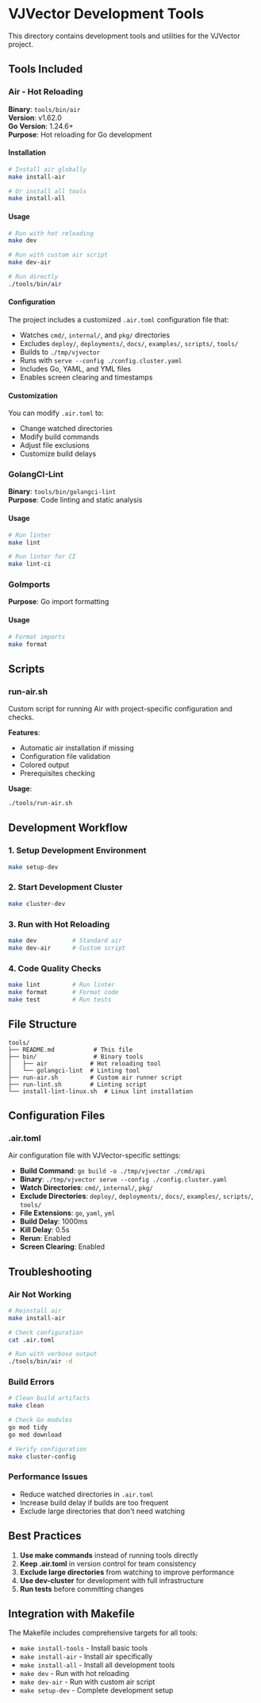 # VJVector Development Tools

This directory contains development tools and utilities for the VJVector project.

## Tools Included

### Air - Hot Reloading
**Binary**: `tools/bin/air`  
**Version**: v1.62.0  
**Go Version**: 1.24.6+  
**Purpose**: Hot reloading for Go development

#### Installation
```bash
# Install air globally
make install-air

# Or install all tools
make install-all
```

#### Usage
```bash
# Run with hot reloading
make dev

# Run with custom air script
make dev-air

# Run directly
./tools/bin/air
```

#### Configuration
The project includes a customized `.air.toml` configuration file that:
- Watches `cmd/`, `internal/`, and `pkg/` directories
- Excludes `deploy/`, `deployments/`, `docs/`, `examples/`, `scripts/`, `tools/`
- Builds to `./tmp/vjvector`
- Runs with `serve --config ./config.cluster.yaml`
- Includes Go, YAML, and YML files
- Enables screen clearing and timestamps

#### Customization
You can modify `.air.toml` to:
- Change watched directories
- Modify build commands
- Adjust file exclusions
- Customize build delays

### GolangCI-Lint
**Binary**: `tools/bin/golangci-lint`  
**Purpose**: Code linting and static analysis

#### Usage
```bash
# Run linter
make lint

# Run linter for CI
make lint-ci
```

### GoImports
**Purpose**: Go import formatting

#### Usage
```bash
# Format imports
make format
```

## Scripts

### run-air.sh
Custom script for running Air with project-specific configuration and checks.

**Features**:
- Automatic air installation if missing
- Configuration file validation
- Colored output
- Prerequisites checking

**Usage**:
```bash
./tools/run-air.sh
```

## Development Workflow

### 1. Setup Development Environment
```bash
make setup-dev
```

### 2. Start Development Cluster
```bash
make cluster-dev
```

### 3. Run with Hot Reloading
```bash
make dev          # Standard air
make dev-air      # Custom script
```

### 4. Code Quality Checks
```bash
make lint         # Run linter
make format       # Format code
make test         # Run tests
```

## File Structure

```
tools/
├── README.md           # This file
├── bin/                # Binary tools
│   ├── air            # Hot reloading tool
│   └── golangci-lint  # Linting tool
├── run-air.sh         # Custom air runner script
├── run-lint.sh        # Linting script
└── install-lint-linux.sh  # Linux lint installation
```

## Configuration Files

### .air.toml
Air configuration file with VJVector-specific settings:
- **Build Command**: `go build -o ./tmp/vjvector ./cmd/api`
- **Binary**: `./tmp/vjvector serve --config ./config.cluster.yaml`
- **Watch Directories**: `cmd/`, `internal/`, `pkg/`
- **Exclude Directories**: `deploy/`, `deployments/`, `docs/`, `examples/`, `scripts/`, `tools/`
- **File Extensions**: `go`, `yaml`, `yml`
- **Build Delay**: 1000ms
- **Kill Delay**: 0.5s
- **Rerun**: Enabled
- **Screen Clearing**: Enabled

## Troubleshooting

### Air Not Working
```bash
# Reinstall air
make install-air

# Check configuration
cat .air.toml

# Run with verbose output
./tools/bin/air -d
```

### Build Errors
```bash
# Clean build artifacts
make clean

# Check Go modules
go mod tidy
go mod download

# Verify configuration
make cluster-config
```

### Performance Issues
- Reduce watched directories in `.air.toml`
- Increase build delay if builds are too frequent
- Exclude large directories that don't need watching

## Best Practices

1. **Use make commands** instead of running tools directly
2. **Keep .air.toml** in version control for team consistency
3. **Exclude large directories** from watching to improve performance
4. **Use dev-cluster** for development with full infrastructure
5. **Run tests** before committing changes

## Integration with Makefile

The Makefile includes comprehensive targets for all tools:
- `make install-tools` - Install basic tools
- `make install-air` - Install air specifically
- `make install-all` - Install all development tools
- `make dev` - Run with hot reloading
- `make dev-air` - Run with custom air script
- `make setup-dev` - Complete development setup
